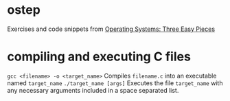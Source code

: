 # ostep
Exercises and code snippets from [Operating Systems: Three Easy Pieces](https://pages.cs.wisc.edu/~remzi/OSTEP/#acks)

# compiling and executing C files
```gcc <filename> -o <target_name>``` Compiles ```filename.c``` into an executable named ```target_name```
```./target_name [args]``` Executes the file ```target_name``` with any necessary arguments included in a space separated list.
